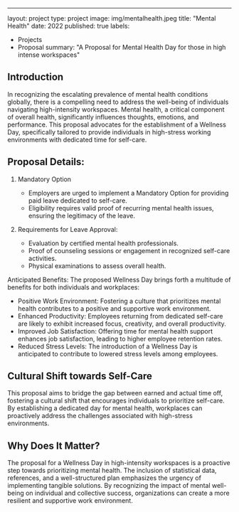 ---
layout: project
type: project
image: img/mentalhealth.jpeg
title: "Mental Health"
date: 2022
published: true
labels:
  - Projects
  - Proposal
summary: "A Proposal for Mental Health Day for those in high intense workspaces"


## Introduction
In recognizing the escalating prevalence of mental health conditions globally, there is a compelling need to address the well-being of individuals navigating high-intensity workspaces. Mental health, a critical component of overall health, significantly influences thoughts, emotions, and performance. This proposal advocates for the establishment of a Wellness Day, specifically tailored to provide individuals in high-stress working environments with dedicated time for self-care.


## Proposal Details:

1. Mandatory Option
   - Employers are urged to implement a Mandatory Option for providing paid leave dedicated to self-care.
   - Eligibility requires valid proof of recurring mental health issues, ensuring the legitimacy of the leave.

2. Requirements for Leave Approval:
   - Evaluation by certified mental health professionals.
   - Proof of counseling sessions or engagement in recognized self-care activities.
   - Physical examinations to assess overall health.

Anticipated Benefits:
The proposed Wellness Day brings forth a multitude of benefits for both individuals and workplaces:
   - Positive Work Environment: Fostering a culture that prioritizes mental health contributes to a positive and supportive work environment.
   - Enhanced Productivity: Employees returning from dedicated self-care are likely to exhibit increased focus, creativity, and overall productivity.
   - Improved Job Satisfaction: Offering time for mental health support enhances job satisfaction, leading to higher employee retention rates.
   - Reduced Stress Levels: The introduction of a Wellness Day is anticipated to contribute to lowered stress levels among employees.

## Cultural Shift towards Self-Care
This proposal aims to bridge the gap between earned and actual time off, fostering a cultural shift that encourages individuals to prioritize self-care. By establishing a dedicated day for mental health, workplaces can proactively address the challenges associated with high-stress environments.

## Why Does It Matter?
The proposal for a Wellness Day in high-intensity workspaces is a proactive step towards prioritizing mental health. The inclusion of statistical data, references, and a well-structured plan emphasizes the urgency of implementing tangible solutions. By recognizing the impact of mental well-being on individual and collective success, organizations can create a more resilient and supportive work environment.


